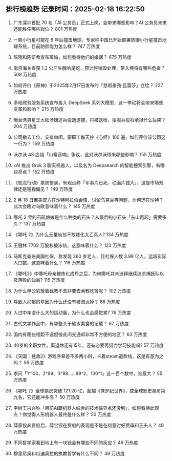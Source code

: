 
## 排行榜趋势 记录时间：2025-02-18 16:22:50
  
  1. 广东深圳首批 70 名「AI 公务员」正式上岗，会带来哪些影响？AI 公务员未来还能胜任哪些岗位？ 801 万热度
    
  2. 一颗小行星可能在 8 年后撞击地球，专家称中国已开始部署防御小行星撞击地球系统，目前防御能力怎么样？ 747 万热度
    
  3. 陈晓和陈妍希宣布离婚，如何看待他们的婚姻？ 675 万热度
    
  4. 南京海关查获 1.2 公斤生腌响尾蛇，预计将销毁处理，带入境将有哪些危害？ 508 万热度
    
  5. 如何评价《原神》于2025年2月17日发布的「悠瑕豪劲·瓦雷莎」立绘？ 227 万热度
    
  6. 多地政务服务系统宣布接入 DeepSeek 系列大模型，这一举动将会带来哪些变革和影响？ 215 万热度
    
  7. 曝台湾男星王大陆涉嫌逃兵役遭逮捕，将被送检，拒服兵役将承担什么后果？ 204 万热度
    
  8. 公司撤去工位、安排单间，要职工每天抄《心经》100 遍，如何评价该公司这一行为？ 159 万热度
    
  9. 沃尔沃 4S 店陷「山寨音响」争议，这对沃尔沃带来哪些影响？ 155 万热度
    
  10. xAI 推出 Grok 3 聊天机器人，以及名为 Deepsearch 的智能搜索引擎，有哪些亮点？ 152 万热度
    
  11. 《蛟龙行动》票房惨淡，有观点称「军事片已死、动画片独大」，这是市场规律还是短视偏见？ 149 万热度
    
  12. 2 月 18 日俄美双方在沙特阿拉伯会晤，讨论乌克兰等问题，为何选在沙特？此次会晤对乌欧意味着什么？ 145 万热度
    
  13. 哪吒 2 里的石矶娘娘是什么种类的石头？从最后的小石头「东山再起」需要多久？ 137 万热度
    
  14. 《哪吒 2》为什么无量仙翁不敢炼化太乙真人? 134 万热度
    
  15. 王健林 7702 万股权被冻结，这意味着什么？ 123 万热度
    
  16. 马斯克查账美国社保，称发现 360 岁老人，且社保人数 3.98 亿人，远超实际人口数，这意味着什么？ 119 万热度
    
  17. 《哪吒2》中哪吒母亲被炼化成丹之后，为何哪吒并未选择继续追杀捕妖队以及落败的仙翁? 115 万热度
    
  18. 为什么申公豹放着截教不去非要去阐教吃苦呢？ 102 万热度
    
  19. 导致人抑郁的基因为什么还没有被淘汰掉？ 88 万热度
    
  20. 人过中年没什么大的运动量，为什么也会感觉累? 76 万热度
    
  21. 古代文学作品中，有哪些关于碳水美食的记载？ 67 万热度
    
  22. 国内有哪些相距不远但彼此间交通却非常不方便的地区？ 63 万热度
    
  23. 40岁的全职女性，离退休还有15年，还有必要再努力学习技能吗? 57 万热度
    
  24. 《天国：拯救2》游戏序章差不多两小时，卡着steam退款线，这是有意为之吗？ 56 万热度
    
  25. 求问「1^100、2^99、3^98……99^2、100^1」这一百个数中，谁最大？ 55 万热度
    
  26. 《哪吒 2》全球票房突破 121.20 亿，超越《侏罗纪世界》，成全球影史票房第九名，它还能冲多高？ 50 万热度
    
  27. 宇树王兴兴称「目前AI跟机器人结合的技术临界点还没到」，如何看待此观点？你觉得人形机器人最终是什么样？ 50 万热度
    
  28. 薛家投奔贾府后，薛宝钗在贾府的表现是不是在刻意讨好贾母和王夫人？ 49 万热度
    
  29. 不同哲学家看到地上有一块钱会有哪些不同的反应？ 49 万热度
    
  30. 穆里尼奥和瓜迪奥拉的执教哲学有什么不同？ 49 万热度
    